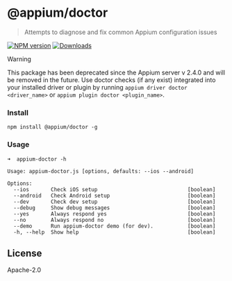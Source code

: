 # @appium/doctor

> Attempts to diagnose and fix common Appium configuration issues

[![NPM version](http://img.shields.io/npm/v/@appium/doctor.svg)](https://npmjs.org/package/@appium/doctor)
[![Downloads](http://img.shields.io/npm/dm/@appium/doctor.svg)](https://npmjs.org/package/@appium/doctor)

>[!WARNING]
> This package has been deprecated since the Appium server v 2.4.0 and will be removed in the future.
> Use doctor checks (if any exist) integrated into your installed driver or plugin by
> running `appium driver doctor <driver_name>` or `appium plugin doctor <plugin_name>`.

### Install

```
npm install @appium/doctor -g
```

### Usage

```
➜  appium-doctor -h

Usage: appium-doctor.js [options, defaults: --ios --android]

Options:
  --ios       Check iOS setup                             [boolean]
  --android   Check Android setup                         [boolean]
  --dev       Check dev setup                             [boolean]
  --debug     Show debug messages                         [boolean]
  --yes       Always respond yes                          [boolean]
  --no        Always respond no                           [boolean]
  --demo      Run appium-doctor demo (for dev).           [boolean]
  -h, --help  Show help                                   [boolean]
```

## License

Apache-2.0
